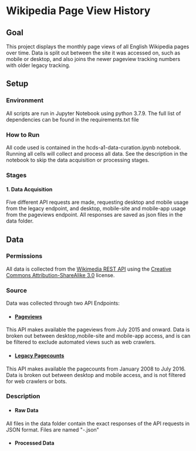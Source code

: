 # Wikipedia Page View History

## Goal
This project displays the monthly page views of all English Wikipedia pages over time. Data is split out between the site it was accessed on, such as mobile or desktop, and also joins the newer pageview tracking numbers with older legacy tracking.

## Setup

### Environment
All scripts are run in Jupyter Notebook using python 3.7.9. The full list of dependencies can be found in the requirements.txt file

### How to Run
All code used is contained in the hcds-a1-data-curation.ipynb notebook. Running all cells will collect and process all data. See the description in the notebook to skip the data acquisition or processing stages.

### Stages

#### 1. Data Acquisition
Five different API requests are made, requesting desktop and mobile usage from the legacy endpoint, and desktop, mobile-site and mobile-app usage from the pageviews endpoint. All responses are saved as json files in the data folder.


## Data

### Permissions
All data is collected from the [Wikimedia REST API](https://www.mediawiki.org/wiki/Wikimedia_REST_API#Terms_and_conditions) using the [Creative Commons Attribution-ShareAlike 3.0](https://en.wikipedia.org/wiki/Wikipedia:Text_of_Creative_Commons_Attribution-ShareAlike_3.0_Unported_License) license.

### Source
Data was collected through two API Endpoints:

* #### [Pageviews](https://wikitech.wikimedia.org/wiki/Analytics/AQS/Pageviews)
This API makes available the pageviews from July 2015 and onward. Data is broken out between desktop,mobile-site and mobile-app access, and is can be filtered to exclude automated views such as web crawlers.


* #### [Legacy Pagecounts](https://wikitech.wikimedia.org/wiki/Analytics/AQS/Legacy_Pagecounts)
This API makes available the pagecounts from January 2008 to July 2016. Data is broken out between desktop and mobile access, and is not filtered for web crawlers or bots.

### Description

* #### Raw Data
All files in the data folder contain the exact responses of the API requests in JSON format. Files are named "<apiname>_<accesstype>_<firstmonth>-<lastmonth>.json" 

* #### Processed Data

